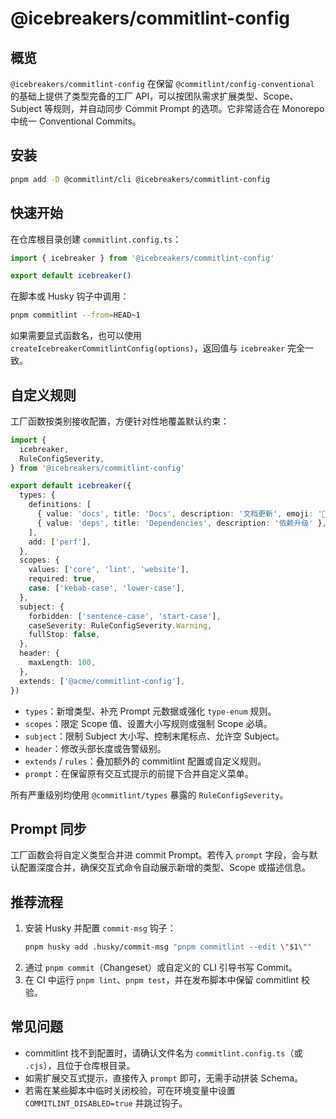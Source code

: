 # @icebreakers/commitlint-config

## 概览

`@icebreakers/commitlint-config` 在保留 `@commitlint/config-conventional` 的基础上提供了类型完备的工厂 API，可以按团队需求扩展类型、Scope、Subject 等规则，并自动同步 Commit Prompt 的选项。它非常适合在 Monorepo 中统一 Conventional Commits。

## 安装

```bash
pnpm add -D @commitlint/cli @icebreakers/commitlint-config
```

## 快速开始

在仓库根目录创建 `commitlint.config.ts`：

```ts
import { icebreaker } from '@icebreakers/commitlint-config'

export default icebreaker()
```

在脚本或 Husky 钩子中调用：

```bash
pnpm commitlint --from=HEAD~1
```

如果需要显式函数名，也可以使用 `createIcebreakerCommitlintConfig(options)`，返回值与 `icebreaker` 完全一致。

## 自定义规则

工厂函数按类别接收配置，方便针对性地覆盖默认约束：

```ts
import {
  icebreaker,
  RuleConfigSeverity,
} from '@icebreakers/commitlint-config'

export default icebreaker({
  types: {
    definitions: [
      { value: 'docs', title: 'Docs', description: '文档更新', emoji: '📝' },
      { value: 'deps', title: 'Dependencies', description: '依赖升级' },
    ],
    add: ['perf'],
  },
  scopes: {
    values: ['core', 'lint', 'website'],
    required: true,
    case: ['kebab-case', 'lower-case'],
  },
  subject: {
    forbidden: ['sentence-case', 'start-case'],
    caseSeverity: RuleConfigSeverity.Warning,
    fullStop: false,
  },
  header: {
    maxLength: 100,
  },
  extends: ['@acme/commitlint-config'],
})
```

- `types`：新增类型、补充 Prompt 元数据或强化 `type-enum` 规则。
- `scopes`：限定 Scope 值、设置大小写规则或强制 Scope 必填。
- `subject`：限制 Subject 大小写、控制末尾标点、允许空 Subject。
- `header`：修改头部长度或告警级别。
- `extends` / `rules`：叠加额外的 commitlint 配置或自定义规则。
- `prompt`：在保留原有交互式提示的前提下合并自定义菜单。

所有严重级别均使用 `@commitlint/types` 暴露的 `RuleConfigSeverity`。

## Prompt 同步

工厂函数会将自定义类型合并进 commit Prompt。若传入 `prompt` 字段，会与默认配置深度合并，确保交互式命令自动展示新增的类型、Scope 或描述信息。

## 推荐流程

1. 安装 Husky 并配置 `commit-msg` 钩子：
   ```bash
   pnpm husky add .husky/commit-msg "pnpm commitlint --edit \"$1\""
   ```
2. 通过 `pnpm commit`（Changeset）或自定义的 CLI 引导书写 Commit。
3. 在 CI 中运行 `pnpm lint`、`pnpm test`，并在发布脚本中保留 commitlint 校验。

## 常见问题

- commitlint 找不到配置时，请确认文件名为 `commitlint.config.ts`（或 `.cjs`），且位于仓库根目录。
- 如需扩展交互式提示，直接传入 `prompt` 即可，无需手动拼装 Schema。
- 若需在某些脚本中临时关闭校验，可在环境变量中设置 `COMMITLINT_DISABLED=true` 并跳过钩子。
